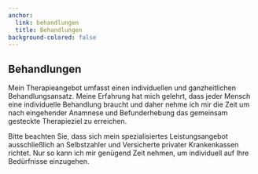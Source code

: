 ```yaml
---
anchor:
  link: behandlungen
  title: Behandlungen
background-colored: false
---
```


## Behandlungen

Mein Therapieangebot umfasst einen individuellen und ganzheitlichen Behandlungsansatz. Meine Erfahrung hat mich gelehrt, dass jeder Mensch eine individuelle Behandlung braucht und daher nehme ich mir die Zeit um nach eingehender Anamnese und Befunderhebung das gemeinsam gesteckte Therapieziel zu erreichen.

Bitte beachten Sie, dass sich mein spezialisiertes Leistungsangebot ausschließlich an Selbstzahler und Versicherte privater Krankenkassen richtet. Nur so kann ich mir genügend Zeit nehmen, um individuell auf Ihre Bedürfnisse einzugehen.
